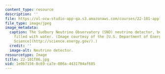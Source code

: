 ```yaml
---
content_type: resource
description: ''
file: https://ol-ocw-studio-app-qa.s3.amazonaws.com/courses/22-101-applied-nuclear-physics-fall-2006/1e0b71568c69ca7e086a4431704af685_22-101f06.jpg
file_type: image/jpeg
image_metadata:
  caption: The Sudbury Neutrino Observatory (SNO) neutrino detector, before it was
    filled with water. (Image courtesy of the [U.S. Department of Energy Office of
    Science](http://science.energy.gov/).)
  credit: ''
  image-alt: Neutrino detector.
resourcetype: Image
title: 22-101f06.jpg
uid: 1e0b7156-8c69-ca7e-086a-4431704af685
---
```

